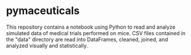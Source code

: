 # pymaceuticals

This repository contains a notebook using Python to read and analyze simulated data of medical trials performed on mice. 
CSV files contained in the "data" directory are read into DataFrames, cleaned, joined, and analyzed visually and statistically. 
